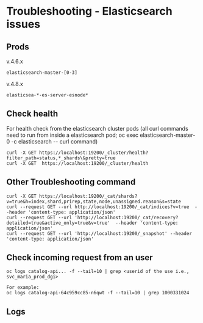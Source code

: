 # Troubleshooting - Elasticsearch issues
## Prods 
v.4.6.x
```
elasticsearch-master-[0-3]
```

v.4.8.x
```
elasticsea-*-es-server-esnode*
```
## Check health
For health check from the elasticsearch cluster pods (all curl commands need to run from inside a elasticsearch pod; oc exec elasticsearch-master-0 -c elasticsearch -- curl command)
```
curl -X GET https://localhost:19200/_cluster/health?filter_path=status,*_shards\&pretty=true
curl -X GET  https://localhost:19200/_cluster/health
```
## Other Troubleshooting command
```
curl -X GET https://localhost:19200/_cat/shards?v=true&h=index,shard,prirep,state,node,unassigned.reason&s=state
curl --request GET --url http://localhost:19200/_cat/indices?v=true  --header 'content-type: application/json'
curl --request GET --url 'http://localhost:19200/_cat/recovery?detailed=true&active_only=true&v=true'  --header 'content-type: application/json'
curl --request GET --url 'http://localhost:19200/_snapshot' --header 'content-type: application/json'

```
## Check incoming request from an user
```
oc logs catalog-api... -f --tail=10 | grep <userid of the use i.e., svc_maria_prod_dgi>

For example:
oc logs catalog-api-64c959cc85-n6qwt -f --tail=10 | grep 1000331024
```
## Logs

